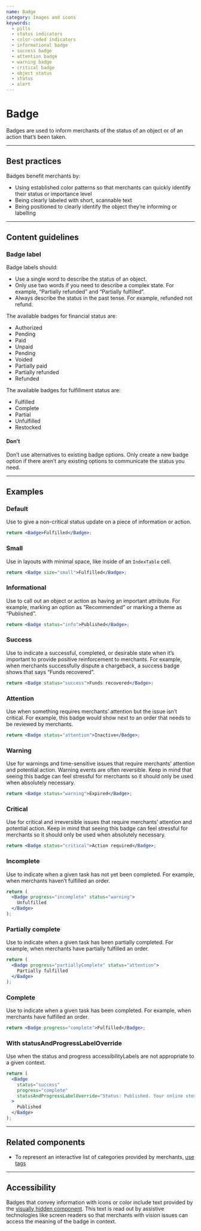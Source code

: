 ```yaml
---
name: Badge
category: Images and icons
keywords:
  - pills
  - status indicators
  - color-coded indicators
  - informational badge
  - success badge
  - attention badge
  - warning badge
  - critical badge
  - object status
  - status
  - alert
---
```


# Badge

Badges are used to inform merchants of the status of an object or of an action that’s been taken.

---

## Best practices

Badges benefit merchants by:

- Using established color patterns so that merchants can quickly identify their status or importance level
- Being clearly labeled with short, scannable text
- Being positioned to clearly identify the object they’re informing or labelling

---

## Content guidelines

### Badge label

Badge labels should:

- Use a single word to describe the status of an object.
- Only use two words if you need to describe a complex state. For example, “Partially refunded” and “Partially fulfilled”.
- Always describe the status in the past tense. For example, refunded not refund.

The available badges for financial status are:

- Authorized
- Pending
- Paid
- Unpaid
- Pending
- Voided
- Partially paid
- Partially refunded
- Refunded

The available badges for fulfillment status are:

- Fulfilled
- Complete
- Partial
- Unfulfilled
- Restocked

<!-- dodont -->

#### Don’t

Don’t use alternatives to existing badge options. Only create a new badge option if there aren’t any existing options to communicate the status you need.

<!-- end -->

---

## Examples

### Default

Use to give a non-critical status update on a piece of information or action.

```jsx
return <Badge>Fulfilled</Badge>;
```

### Small

Use in layouts with minimal space, like inside of an `IndexTable` cell.

```jsx
return <Badge size="small">Fulfilled</Badge>;
```

### Informational

Use to call out an object or action as having an important attribute. For example, marking an option as “Recommended” or marking a theme as “Published”.

```jsx
return <Badge status="info">Published</Badge>;
```

### Success

Use to indicate a successful, completed, or desirable state when it’s important to provide positive reinforcement to merchants. For example, when merchants successfully dispute a chargeback, a success badge shows that says “Funds recovered”.

```jsx
return <Badge status="success">Funds recovered</Badge>;
```

### Attention

Use when something requires merchants’ attention but the issue isn’t critical. For example, this badge would show next to an order that needs to be reviewed by merchants.

```jsx
return <Badge status="attention">Inactive</Badge>;
```

### Warning

Use for warnings and time-sensitive issues that require merchants’ attention and potential action. Warning events are often reversible. Keep in mind that seeing this badge can feel stressful for merchants so it should only be used when absolutely necessary.

```jsx
return <Badge status="warning">Expired</Badge>;
```

### Critical

Use for critical and irreversible issues that require merchants’ attention and potential action. Keep in mind that seeing this badge can feel stressful for merchants so it should only be used when absolutely necessary.

```jsx
return <Badge status="critical">Action required</Badge>;
```

### Incomplete

Use to indicate when a given task has not yet been completed. For example, when merchants haven’t fulfilled an order.

```jsx
return (
  <Badge progress="incomplete" status="warning">
    Unfulfilled
  </Badge>
);
```

### Partially complete

Use to indicate when a given task has been partially completed. For example, when merchants have partially fulfilled an order.

```jsx
return (
  <Badge progress="partiallyComplete" status="attention">
    Partially fulfilled
  </Badge>
);
```

### Complete

Use to indicate when a given task has been completed. For example, when merchants have fulfilled an order.

```jsx
return <Badge progress="complete">Fulfilled</Badge>;
```

### With statusAndProgressLabelOverride

Use when the status and progress accessibilityLabels are not appropriate to a given context.

```jsx
return (
  <Badge
    status="success"
    progress="complete"
    statusAndProgressLabelOverride="Status: Published. Your online store is visible."
  >
    Published
  </Badge>
);
```

---

## Related components

- To represent an interactive list of categories provided by merchants, [use tags](https://polaris.shopify.com/components/tag)

---

## Accessibility

Badges that convey information with icons or color include text provided by the [visually hidden component](https://polaris.shopify.com/components/visually-hidden#navigation). This text is read out by assistive technologies like screen readers so that merchants with vision issues can access the meaning of the badge in context.
